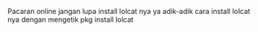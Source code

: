 Pacaran online 
jangan lupa install lolcat nya ya adik-adik cara install lolcat nya dengan mengetik pkg install lolcat
